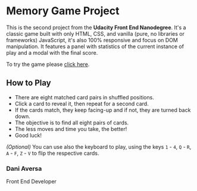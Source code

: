 # Memory Game Project

This is the second project from the **Udacity Front End Nanodegree**. It's a classic game built with only HTML, CSS, and vanilla (pure, no libraries or frameworks) JavaScript, it's also 100% responsive and focus on DOM manipulation. It features a panel with statistics of the current instance of play and a modal with the final score.

To try the game please [click here](daniaversa.github.io/memory-game).

## How to Play

- There are eight matched card pairs in shuffled positions.
- Click a card to reveal it, then repeat for a second card.
- If the cards match, they keep facing-up and if not, they are turned back down.
- The objective is to find all eight pairs of cards.
- The less moves and time you take, the better!
- Good luck!

_(Optional)_ You can use also the keyboard to play, using the keys `1` - `4`, `Q` - `R`, `A` - `F`, `Z` - `V`  to flip the respective cards.

### Dani Aversa

Front End Developer
